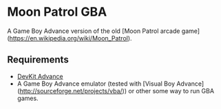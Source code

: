 # Moon Patrol GBA
A Game Boy Advance version of the old [Moon Patrol arcade game]
(https://en.wikipedia.org/wiki/Moon_Patrol).

## Requirements
- [DevKit Advance](http://devkitadv.sourceforge.net/)
- A Game Boy Advance emulator (tested with [Visual Boy Advance]
  (http://sourceforge.net/projects/vba/)) or other some way to run GBA games.

